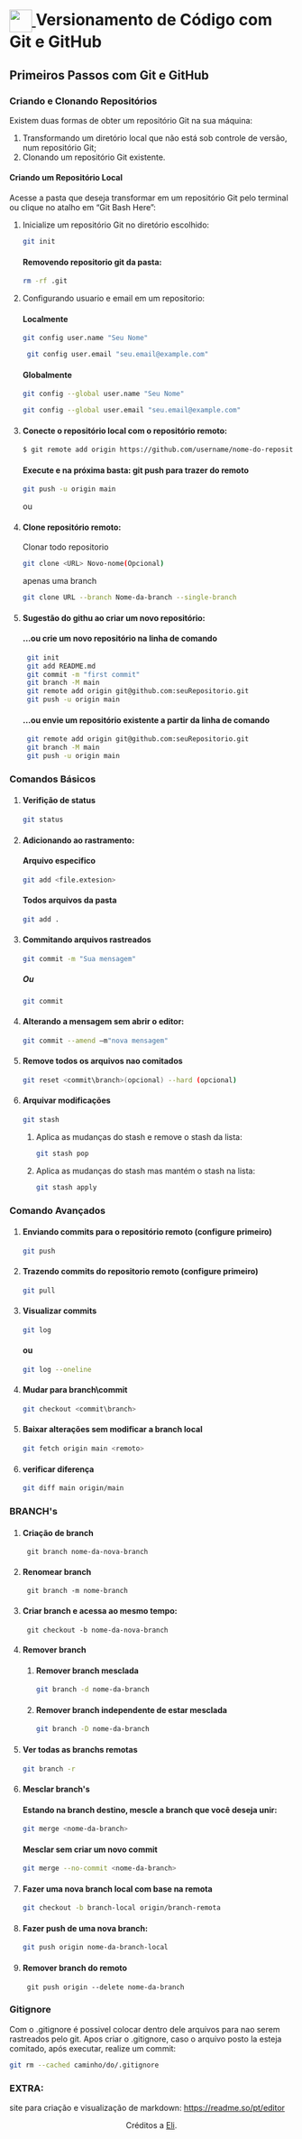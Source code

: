 <h1>
    <a href="https://www.dio.me/">
     <img align="center" width="40px" src="https://hermes.digitalinnovation.one/assets/diome/logo-minimized.png">
    </a>
    <span> Versionamento de Código com Git e GitHub</span>
</h1>

## Primeiros Passos com Git e GitHub

### Criando e Clonando Repositórios
Existem duas formas de obter um repositório Git na sua máquina:
1. Transformando um diretório local que não está sob controle de versão, num repositório Git;
2. Clonando um repositório Git existente.

#### Criando um Repositório Local
Acesse a pasta que deseja transformar em um repositório Git  pelo terminal ou clique no atalho em “Git Bash Here”:

1. Inicialize um repositório Git no diretório escolhido:
    ```bash
    git init
    ```
    #### Removendo repositorio git da pasta:
    ```bash
    rm -rf .git
    ```
2. Configurando usuario e email em um repositorio:
    #### Localmente
    ```bash
    git config user.name "Seu Nome"
    ```
    ```bash
     git config user.email "seu.email@example.com"
    ```
    #### Globalmente
    ```bash
    git config --global user.name "Seu Nome"
    ```
    ```bash
    git config --global user.email "seu.email@example.com"
    ```

3. #### Conecte o repositório local com o repositório remoto:
    ```bash
    $ git remote add origin https://github.com/username/nome-do-repositorio.git
    ```
    #### Execute e na próxima basta: git push para trazer do remoto
    ```bash
    git push -u origin main
    ```
    ou
4. #### Clone repositório remoto:
    Clonar todo repositorio
    ```bash
    git clone <URL> Novo-nome(Opcional) 
    ```
    apenas uma branch
    ```bash
    git clone URL --branch Nome-da-branch --single-branch
    ```
    
5. #### Sugestão do githu ao criar um novo repositório:
   #### …ou crie um novo repositório na linha de comando
   ```bash
    git init
    git add README.md
    git commit -m "first commit"
    git branch -M main
    git remote add origin git@github.com:seuRepositorio.git
    git push -u origin main
    ```
   #### …ou envie um repositório existente a partir da linha de comando
   ```bash
    git remote add origin git@github.com:seuRepositorio.git
    git branch -M main
    git push -u origin main
    ```
    

### Comandos Básicos

1. #### Verifição de status
    ```bash
    git status
    ```

1. #### Adicionando ao rastramento:
    #### Arquivo especifico
    ```bash
    git add <file.extesion>
    ```
    #### Todos arquivos da pasta
    ```bash
    git add .
    ```

1. #### Commitando arquivos rastreados
    ```bash
    git commit -m "Sua mensagem" 
    ```
    ##### Ou
    ```bash
    git commit 
    ```

1. #### Alterando a mensagem sem abrir o editor:  
    ```bash
    git commit --amend –m"nova mensagem"
    ```
1. #### Remove todos os arquivos nao comitados
    
    ```bash
    git reset <commit\branch>(opcional) --hard (opcional)
    ```
1. #### Arquivar modificações
    ```bash
    git stash
    ```

    1. Aplica as mudanças do stash e remove o stash da lista:
        ```bash
        git stash pop
    2. Aplica as mudanças do stash mas mantém o stash na lista:
        ```bash
        git stash apply
        ```
### Comando Avançados
    
1. #### Enviando commits para o repositório remoto (configure primeiro)
        
    ```bash
    git push
    ```
    
2. #### Trazendo commits do repositorio remoto (configure primeiro)
    ```bash
    git pull
    ```

3. #### Visualizar commits
    ```bash
    git log
    ```
    #### ou
    ```bash
    git log --oneline
    ```

4. #### Mudar para branch\commit
    ```bash
    git checkout <commit\branch>
    ```
    
5. #### Baixar alterações sem modificar a branch local
    ```bash
    git fetch origin main <remoto>
    ```

6. #### verificar diferença
    ```bash
    git diff main origin/main
    ```

### BRANCH's

1. #### Criação de branch
        git branch nome-da-nova-branch
    
1. #### Renomear branch
        git branch -m nome-branch

1. #### Criar branch e acessa ao mesmo tempo:
        git checkout -b nome-da-nova-branch

1. #### Remover branch 
    1. #### Remover branch mesclada
        ```bash
        git branch -d nome-da-branch
        ```
    1. #### Remover branch independente de estar mesclada
        ```bash
        git branch -D nome-da-branch
        ```

1. #### Ver todas as branchs remotas
    ```bash        
    git branch -r
    ```

1. #### Mesclar branch's
    #### Estando na branch destino, mescle a branch que você deseja unir:
    ```bash        
    git merge <nome-da-branch>
    ```    
    #### Mesclar sem criar um novo commit
    ```bash        
    git merge --no-commit <nome-da-branch>
    ```
    

1. #### Fazer uma nova branch local com base na remota
    ```bash        
    git checkout -b branch-local origin/branch-remota
    ```

1. #### Fazer push de uma nova branch:
    ```bash        
    git push origin nome-da-branch-local
    ```

1. #### Remover branch do remoto
        git push origin --delete nome-da-branch
        

### Gitignore
Com o .gitignore é possivel colocar dentro dele arquivos para nao serem rastreados pelo git. Apos criar o .gitignore, caso o arquivo posto la esteja comitado, após executar, realize um commit:
```bash        
git rm --cached caminho/do/.gitignore
```

### EXTRA:
site para criação e visualização de markdown: https://readme.so/pt/editor

<div align="center">Créditos a <a href="https://github.com/elidianaandrade">Eli</a>.</div>
